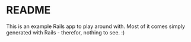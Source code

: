 # README

This is an example Rails app to play around with. Most of it comes simply generated with Rails - therefor, nothing to see. :)